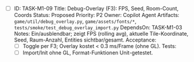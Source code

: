 - [ ] ID: TASK-M1-09
  Title: Debug-Overlay (F3): FPS, Seed, Room-Count, Coords
  Status: Proposed
  Priority: P2
  Owner: Copilot Agent
  Artifacts: `game/util/debug_overlay.py`, `game/assets/fonts/*`, `tests/smoke/test_debug_overlay_import.py`
  DependsOn: TASK-M1-03
  Notes:
  Ein/ausblendbar; zeigt FPS (rolling avg), aktuelle Tile-Koordinate, Seed, Raum-Anzahl, Entities sichtbar/gesamt.
  Acceptance:
  - [ ] Toggle per F3; Overlay kostet < 0.3 ms/Frame (ohne GL).
  Tests:
  - [ ] Import/Init ohne GL, Format-Funktionen Unit-getestet.
